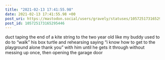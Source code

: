 ```yaml
---
title: "2021-02-13 17:41:55.98"
date: 2021-02-13 17:41:55.98 +00
post_uri: https://mastodon.social/users/gravely/statuses/105725173165295446
post_id: 105725173165295446
---
```

duct taping the end of a kite string to the two year old like my buddy used to do to “walk” his box turtle and rehearsing saying “i know how to get to the playground alone thank you” with him until he gets it through without messing up once, then opening the garage door


